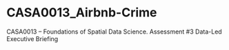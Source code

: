 # CASA0013_Airbnb-Crime
CASA0013 – Foundations of Spatial Data Science. 
Assessment #3 Data-Led Executive Briefing
